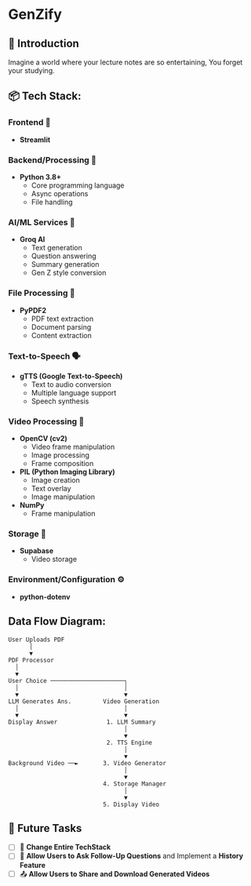 # GenZify

## 🌟 **Introduction**  
Imagine a world where your lecture notes are so entertaining, You forget your studying.

## 📦 **Tech Stack:**

### Frontend 🎨
- **Streamlit**

### Backend/Processing 🔄
- **Python 3.8+**
  - Core programming language
  - Async operations
  - File handling

### AI/ML Services 🤖
- **Groq AI**
  - Text generation
  - Question answering
  - Summary generation
  - Gen Z style conversion

### File Processing 📄
- **PyPDF2**
  - PDF text extraction
  - Document parsing
  - Content extraction

### Text-to-Speech 🗣️
- **gTTS (Google Text-to-Speech)**
  - Text to audio conversion
  - Multiple language support
  - Speech synthesis

### Video Processing 🎥
- **OpenCV (cv2)**
  - Video frame manipulation
  - Image processing
  - Frame composition
- **PIL (Python Imaging Library)**
  - Image creation
  - Text overlay
  - Image manipulation
- **NumPy**
  - Frame manipulation

### Storage 💾
- **Supabase**
  - Video storage

### Environment/Configuration ⚙️
- **python-dotenv**

## **Data Flow Diagram:**
```
User Uploads PDF
      │
      ▼
PDF Processor
  │
  ▼
User Choice ─────────────────────┐
  │                              │
  ▼                              ▼
LLM Generates Ans.         Video Generation
  │                              │
  ▼                              ▼
Display Answer              1. LLM Summary
                                 │
                                 ▼
                            2. TTS Engine
                                 │
                                 ▼
Background Video ──►       3. Video Generator
                                 │
                                 ▼
                           4. Storage Manager
                                 │
                                 ▼
                           5. Display Video
```
## 📅 **Future Tasks**  
- [ ] 🔄 **Change Entire TechStack**  
- [ ] 🤔 **Allow Users to Ask Follow-Up Questions** and Implement a **History Feature**  
- [ ] 📤 **Allow Users to Share and Download Generated Videos**
